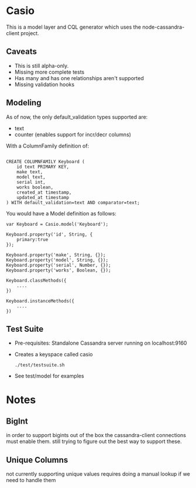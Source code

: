 Casio 
=====
This is a model layer and CQL generator which uses the node-cassandra-client project.

Caveats
-------
- This is still alpha-only.
- Missing more complete tests
- Has many and has one relationships aren't supported
- Missing validation hooks

Modeling
--------

As of now, the only default_validation types supported are:

- text
- counter (enables support for incr/decr columns)

With a ColumnFamily definition of:

~~~

CREATE COLUMNFAMILY Keyboard (
    id text PRIMARY KEY,
    make text,
    model text,
    serial int,
    works boolean,
    created_at timestamp,
    updated_at timestamp
) WITH default_validation=text AND comparator=text;

~~~

You would have a Model definition as follows:

~~~
var Keyboard = Casio.model('Keyboard');

Keyboard.property('id', String, {
	primary:true
});

Keyboard.property('make', String, {});
Keyboard.property('model', String, {});
Keyboard.property('serial', Number, {});
Keyboard.property('works', Boolean, {});

Keyboard.classMethods({
	....
})

Keyboard.instanceMethods({
	....
})
~~~

Test Suite
----------
- Pre-requisites: Standalone Cassandra server running on localhost:9160
- Creates a keyspace called casio

	`./test/testsuite.sh`

- See test/model for examples

Notes
=====

BigInt
------
in order to support bigints out of the box the cassandra-client connections must enable them.
still trying to figure out the best way to support these.

Unique Columns
--------------
not currently supporting unique values
requires doing a manual lookup if we need to handle them